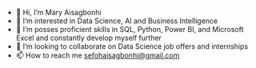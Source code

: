 - 👋 Hi, I’m Mary Aisagbonhi
- 👀 I’m interested in Data Science, AI and Business Intelligence
- 🌱 I’m posses proficient skills in SQL, Python, Power BI, and Microsoft Excel and constantly develop myself further
- 💞️ I’m looking to collaborate on Data Science job offers and internships
- 📫 How to reach me sefohaisagbonhi@gmail.com

<!---
MaryAisagbonhi/MaryAisagbonhi is a ✨ special ✨ repository because its `README.md` (this file) appears on your GitHub profile.
You can click the Preview link to take a look at your changes.
--->
